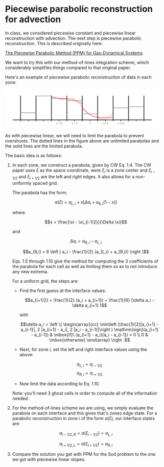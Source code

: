 # Piecewise parabolic reconstruction for advection

In class, we considered piecewise constant and piecewise linear
reconstruction with advection.  The next step is piecewise parabolic
reconstruction.  This is described originally here:

[The Piecewise Parabolic Method (PPM) for Gas-Dynamical Systems](https://crd.lbl.gov/assets/pubs_presos/AMCS/ANAG/A141984.pdf)

We want to try this with our method-of-lines integration scheme, which
considerably simplifies things compared to that original paper.

Here's an example of piecewise parabolic reconstruction of data in each zone:

![ppm](piecewise-parabolic.png)

As with piecewise linear, we will need to limit the parabola to
prevent overshoots.  The dotted lines in the figure above are
unlimited parabolas and the solid lines are the limited parabola.

The basic idea is as follows:

1. In each zone, we construct a parabola, given by CW Eq. 1.4.  The CW
   paper uses $\xi$ as the space coordinate, were $\xi_i$ is a zone
   center and $\xi_{i-1/2}$ and $\xi_{i+1/2}$ are the left and right
   edges.  It also allows for a non-uniformly spaced grid.

   The parabola has the form:

   $$a(\xi) = a_{L,i} + x [ \Delta a_i + a_{6,i} (1 - x) ]$$

   where

   $$x = \frac{\xi - \xi_{i-1/2}}{\Delta \xi}$$

   and

   $$\Delta a_i = a_{R,i} - a_{L,i}$$

   $$a_{6,i} = 6 \left [ a_i - \frac{1}{2} (a_{L,i} + a_{R,i}) \right ]$$

   Eqs. 1.5 through 1.10 give the method for computing the 3
   coefficients of the parabola for each cell as well as limiting them
   so as to not introduce any new extrema.

   For a uniform grid, the steps are:

   * Find the first guess at the interface values:

     $$a_{i+1/2} = \frac{1}{2} (a_i + a_{i+1}) + \frac{1}{6} (\delta a_i - \delta a_{i+1} )$$

     with


     $$\delta a_i = \left \{ \begin{array}{cc}
              \min\left (\frac{1}{2}|a_{i+1} - a_{i-1}|, 2 |a_{i+1} - a_i|, 2 |a_i - a_{i-1}|\right )
               \mathrm{sign}(a_{i+1} - a_{i-1})  & \mbox{if}\ (a_{i+1} - a_i)(a_i - a_{i-1}) > 0  \\
              0 & \mbox{otherwise} \end{array} \right .$$

    * Next, for zone $i$, set the left and right interface values using the above:

      $$a_{L,i} = a_{i-1/2}$$
      $$a_{R,i} = a_{i+1/2}$$

    * Now limit the data according to Eq. 1.10.

   Note: you'll need 3 ghost cells in order to compute all of the information needed.


2. For the method-of-lines scheme we are using, we simply evaluate the parabola
   on each interface and this gives that's zones edge state.    For a parabolic reconstruction
   in zone $i$ of the form $a(\xi)$, our interface states are:

   $$a_{i-1/2,R} = a(\xi_{i-1/2}) = a_{L,i}$$

   $$a_{i+1/2,L} = a(\xi_{i+1/2}) = a_{R,i}$$

3. Compare the solution you get with PPM for the Sod problem to the
   one we got with piecewise linear slopes.
